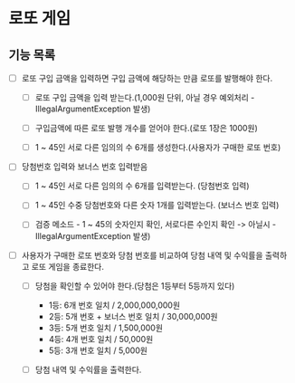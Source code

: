 # 로또 게임


## 기능 목록

- [ ] 로또 구입 금액을 입력하면 구입 금액에 해당하는 만큼 로또를 발행해야 한다.
  - [ ] 로또 구입 금액을 입력 받는다.(1,000원 단위, 아닐 경우 예외처리 - IllegalArgumentException 발생)
  - [ ] 구입금액에 따른 로또 발행 개수를 얻어야 한다.(로또 1장은 1000원)
  - [ ] 1 ~ 45인 서로 다른 임의의 수 6개를 생성한다.(사용자가 구매한 로또 번호)


- [ ] 당첨번호 입력와 보너스 번호 입력받음 
  - [ ] 1 ~ 45인 서로 다른 임의의 수 6개를 입력받는다. (당첨번호 입력)
  - [ ] 1 ~ 45인 수중 당첨번호와 다른 숫자 1개를 입력받는다. (보너스 번호 입력)
  - [ ] 검증 메소드 - 1 ~ 45의 숫자인지 확인, 서로다른 수인지 확인 -> 아닐시 - IllegalArgumentException 발생)


- [ ] 사용자가 구매한 로또 번호와 당첨 번호를 비교하여 당첨 내역 및 수익률을 출력하고 로또 게임을 종료한다.
  - [ ] 당첨을 확인할 수 있어야 한다.(당첨은 1등부터 5등까지 있다)
    - 1등: 6개 번호 일치 / 2,000,000,000원
    - 2등: 5개 번호 + 보너스 번호 일치 / 30,000,000원
    - 3등: 5개 번호 일치 / 1,500,000원
    - 4등: 4개 번호 일치 / 50,000원
    - 5등: 3개 번호 일치 / 5,000원
  - [ ] 당첨 내역 및 수익률을 출력한다.

